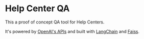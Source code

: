 # Help Center QA

This a proof of concept QA tool for Help Centers.

It's powered by [OpenAI's APIs](https://openai.com/api/) and built with [LangChain](https://github.com/hwchase17/langchain) and [Faiss](https://faiss.ai/).
